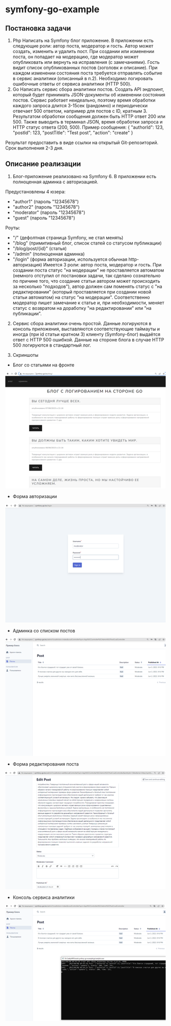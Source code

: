# symfony-go-example

## Постановка задачи
1. Php
Написать на Symfony блог приложение. В приложении есть следующие роли: автор поста, модератор и гость. Автор может создать, изменить и удалить пост. При создании или изменении поста, он попадает на модерацию, где модератор может опубликовать или вернуть на исправления (с замечаниями). Гость видит список опубликованных постов (зоголовк и описание). При каждом изменении состояния поста требуется отправлять событие в сервис аналитики (описанный в п.2). Необходимо логировать ошибочные ответы от сервиса аналитики (HTTP 500).
2. Go
Написать сервис сбора аналитики постов. Создать API эндпоинт, который будет принимать JSON-документы об изменении состояния постов. Сервис работает неидеально, поэтому время обработки каждого запроса длится 3-15сек (рандомно) и периодически отвечает 500 ответом, например для постов с ID, кратным 3. Результатом обработки сообщения должен быть HTTP ответ 200 или 500. Также выводить в терминал JSON, время обработки запроса и HTTP статус ответа (200, 500).
Пример сообщения:
{
    "authorId": 123,
    "postId": 123,
    "postTitle": "Test post",
    "action": "create"
}

Результат предоставить в виде ссылки на открытый Git-репозиторий.
Срок выполнения 2-3 дня.

## Описание реализации
1. Блог-приложение реализовано на Symfony 6. В приложении есть полноценная админка с авторизацией.

Предустановлены 4 юзера:
- "author1" (пароль "12345678")
- "author2" (пароль "12345678")
- "moderator" (пароль "12345678")
- "guest" (пароль "12345678")

Роуты:
- "/" (дефолтная страница Symfony, не стал менять)
- "/blog" (примитивный блог, список статей со статусом публикации)
- "/blog/post/{id}" (статья)
- "/admin" (полноценная админка)
- "/login" (форма авторизации, используется обычная http-авторизация)
Имеется 3 роли: автор поста, модератор и гость. При создании поста статус "на модерации" не проставляется автоматом (немного отступил от постановки задачи, так сделано сознательно по причине того, что создание статьи автором может происходить за несколько "подходов"), автор должен сам поменять статус с "на редактировании" (который проставляется при создании новой статьи автоматом) на статус "на модерации". Соответственно модератор пишет замечание к статье и, при необходимости, меняет статус с возвратом на доработку "на редактировании" или "на публикации".

2. Сервис сбора аналитики очень простой. Данные логируются в консоль приложения, выставляются соответствующие таймауты и иногда (при id статьи кратном 3) клиенту (Symfony-блог) выдаётся ответ с HTTP 500 ошибкой. Данные на стороне блога в случае HTTP 500 логируются в стандартный лог.

3. Скриншоты
- Блог со статьями на фронте

![Блог со статьями на фронте](https://github.com/linkonoid/symfony-go-example/blob/main/images/blog.png)
- Форма авторизации

![Форма авторизации](https://github.com/linkonoid/symfony-go-example/blob/main/images/login.png)
- Админка со списком постов

![Админка со списком постов](https://github.com/linkonoid/symfony-go-example/blob/main/images/posts.png)
- Форма редактирования поста

![Форма редактирования поста](https://github.com/linkonoid/symfony-go-example/blob/main/images/detail.png)
- Консоль сервиса аналитики

![Консоль сервиса аналитики](https://github.com/linkonoid/symfony-go-example/blob/main/images/analytics.png)
